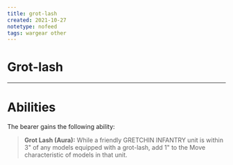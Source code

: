 ```yaml
---
title: grot-lash
created: 2021-10-27
notetype: nofeed
tags: wargear other
---
```


# Grot-lash

---

# Abilities

The bearer gains the following ability: 
>**Grot Lash (Aura):** While a friendly GRETCHIN INFANTRY unit is within 3" of any models equipped with a grot-lash, add 1" to the Move characteristic of models in that unit.